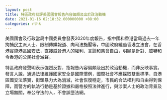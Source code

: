 ```yaml
---
layout: post
title: 特區政府批評美國國會報告內容偏頗及出於政治動機
date: 2021-01-16 02:18:32.000000000 +08:00
categories: rthk
---
```


美國國會及行政當局中國委員會發表2020年度報告，指中國和香港當局過去一年拘捕民主派人士、限制傳媒報道、向司法施壓等，中國政府繞過香港立法會，在香港實施港區國安法，直接威脅港人的權利、言論和集會自由，明顯是針對、威嚇和令香港的公民社會滅聲。

特區政府發聲明表示強烈反對，指報告內容偏頗及出於政治動機，而非反映事實。發言人說，通過法律維護國家安全是國際慣例，國際社會不應採取雙重標準，自港區國安法落實，街頭暴力大為消減，社會恢復穩定，市民的合法權利和自由得到保障，而警方的執法行動是基於證據和嚴格按照法律進行，與涉案人士的政治背景及立場無關，奉公守法的人，不會誤墮法網。
